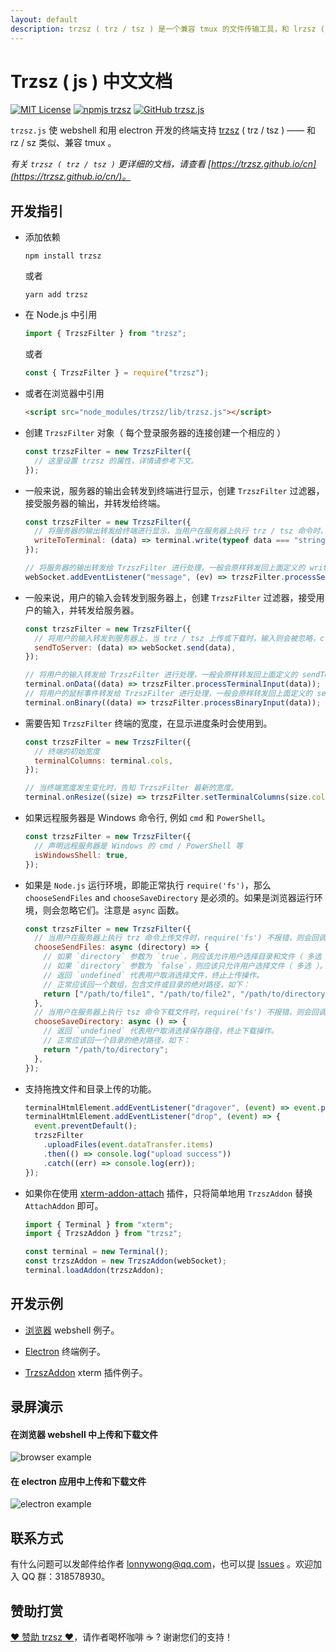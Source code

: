 ```yaml
---
layout: default
description: trzsz ( trz / tsz ) 是一个兼容 tmux 的文件传输工具，和 lrzsz ( rz / sz ) 类似，并且有进度条和支持目录传输。
---
```


# Trzsz ( js ) 中文文档

[![MIT License](https://img.shields.io/badge/license-MIT-green.svg?style=flat)](https://choosealicense.com/licenses/mit/)
[![npmjs trzsz](https://img.shields.io/npm/v/trzsz.svg?style=flat)](https://www.npmjs.com/package/trzsz)
[![GitHub trzsz.js](https://img.shields.io/badge/GitHub-https%3A%2F%2Fgithub.com%2Ftrzsz%2Ftrzsz.js-blue?style=flat)](https://github.com/trzsz/trzsz.js)

`trzsz.js` 使 webshell 和用 electron 开发的终端支持 [trzsz](https://trzsz.github.io/cn/) ( trz / tsz ) —— 和 rz / sz 类似、兼容 tmux 。

_有关 `trzsz ( trz / tsz )` 更详细的文档，请查看 [https://trzsz.github.io/cn](https://trzsz.github.io/cn/)。_

## 开发指引

- 添加依赖

  ```
  npm install trzsz
  ```

  或者

  ```
  yarn add trzsz
  ```

- 在 Node.js 中引用

  ```js
  import { TrzszFilter } from "trzsz";
  ```

  或者

  ```js
  const { TrzszFilter } = require("trzsz");
  ```

- 或者在浏览器中引用

  ```html
  <script src="node_modules/trzsz/lib/trzsz.js"></script>
  ```

- 创建 `TrzszFilter` 对象（ 每个登录服务器的连接创建一个相应的 ）

  ```js
  const trzszFilter = new TrzszFilter({
    // 这里设置 trzsz 的属性，详情请参考下文。
  });
  ```

- 一般来说，服务器的输出会转发到终端进行显示，创建 `TrzszFilter` 过滤器，接受服务器的输出，并转发给终端。

  ```js
  const trzszFilter = new TrzszFilter({
    // 将服务器的输出转发给终端进行显示，当用户在服务器上执行 trz / tsz 命令时，输出则会被接管。
    writeToTerminal: (data) => terminal.write(typeof data === "string" ? data : new Uint8Array(data)),
  });

  // 将服务器的输出转发给 TrzszFilter 进行处理，一般会原样转发回上面定义的 writeToTerminal 函数。
  webSocket.addEventListener("message", (ev) => trzszFilter.processServerOutput(ev.data));
  ```

- 一般来说，用户的输入会转发到服务器上，创建 `TrzszFilter` 过滤器，接受用户的输入，并转发给服务器。

  ```js
  const trzszFilter = new TrzszFilter({
    // 将用户的输入转发到服务器上，当 trz / tsz 上传或下载时，输入则会被忽略，ctrl + c 会停止传输。
    sendToServer: (data) => webSocket.send(data),
  });

  // 将用户的输入转发给 TrzszFilter 进行处理，一般会原样转发回上面定义的 sendToServer 函数。
  terminal.onData((data) => trzszFilter.processTerminalInput(data));
  // 将用户的鼠标事件转发给 TrzszFilter 进行处理，一般会原样转发回上面定义的 sendToServer 函数。
  terminal.onBinary((data) => trzszFilter.processBinaryInput(data));
  ```

- 需要告知 `TrzszFilter` 终端的宽度，在显示进度条时会使用到。

  ```js
  const trzszFilter = new TrzszFilter({
    // 终端的初始宽度
    terminalColumns: terminal.cols,
  });

  // 当终端宽度发生变化时，告知 TrzszFilter 最新的宽度。
  terminal.onResize((size) => trzszFilter.setTerminalColumns(size.cols));
  ```

- 如果远程服务器是 Windows 命令行, 例如 `cmd` 和 `PowerShell`。

  ```js
  const trzszFilter = new TrzszFilter({
    // 声明远程服务器是 Windows 的 cmd / PowerShell 等
    isWindowsShell: true,
  });
  ```

- 如果是 `Node.js` 运行环境，即能正常执行 `require('fs')`，那么 `chooseSendFiles` and `chooseSaveDirectory` 是必须的。如果是浏览器运行环境，则会忽略它们。注意是 `async` 函数。

  ```js
  const trzszFilter = new TrzszFilter({
    // 当用户在服务器上执行 trz 命令上传文件时，require('fs') 不报错，则会回调此函数，选择要上传的文件。
    chooseSendFiles: async (directory) => {
      // 如果 `directory` 参数为 `true`，则应该允许用户选择目录和文件（ 多选 ）。
      // 如果 `directory` 参数为 `false`，则应该只允许用户选择文件（ 多选 ）。
      // 返回 `undefined` 代表用户取消选择文件，终止上传操作。
      // 正常应该回一个数组，包含文件或目录的绝对路径，如下：
      return ["/path/to/file1", "/path/to/file2", "/path/to/directory3"];
    },
    // 当用户在服务器上执行 tsz 命令下载文件时，require('fs') 不报错，则会回调此函数，选择要保存的路径。
    chooseSaveDirectory: async () => {
      // 返回 `undefined` 代表用户取消选择保存路径，终止下载操作。
      // 正常应该回一个目录的绝对路径，如下：
      return "/path/to/directory";
    },
  });
  ```

- 支持拖拽文件和目录上传的功能。

  ```js
  terminalHtmlElement.addEventListener("dragover", (event) => event.preventDefault());
  terminalHtmlElement.addEventListener("drop", (event) => {
    event.preventDefault();
    trzszFilter
      .uploadFiles(event.dataTransfer.items)
      .then(() => console.log("upload success"))
      .catch((err) => console.log(err));
  });
  ```

- 如果你在使用 [xterm-addon-attach](https://www.npmjs.com/package/xterm-addon-attach) 插件，只将简单地用 `TrzszAddon` 替换 `AttachAddon` 即可。

  ```js
  import { Terminal } from "xterm";
  import { TrzszAddon } from "trzsz";

  const terminal = new Terminal();
  const trzszAddon = new TrzszAddon(webSocket);
  terminal.loadAddon(trzszAddon);
  ```

## 开发示例

- [浏览器](https://github.com/trzsz/trzsz.js/blob/main/examples/browser) webshell 例子。

- [Electron](https://github.com/trzsz/trzsz.js/blob/main/examples/electron) 终端例子。

- [TrzszAddon](https://github.com/trzsz/trzsz.js/blob/main/examples/addon) xterm 插件例子。

## 录屏演示

#### 在浏览器 webshell 中上传和下载文件

![browser example](https://trzsz.github.io/images/browser.gif)

#### 在 electron 应用中上传和下载文件

![electron example](https://trzsz.github.io/images/electron.gif)

## 联系方式

有什么问题可以发邮件给作者 <lonnywong@qq.com>，也可以提 [Issues](https://github.com/trzsz/trzsz.js/issues) 。欢迎加入 QQ 群：318578930。

## 赞助打赏

[❤️ 赞助 trzsz ❤️](https://github.com/trzsz)，请作者喝杯咖啡 ☕ ? 谢谢您们的支持！
